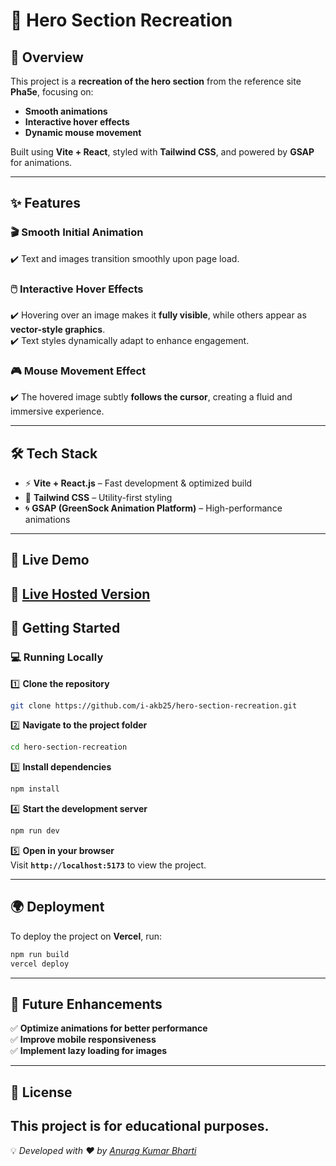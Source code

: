 # 🚀 Hero Section Recreation   

## 🎨 Overview  

This project is a **recreation of the hero section** from the reference site **Pha5e**, focusing on:  
- **Smooth animations**  
- **Interactive hover effects**  
- **Dynamic mouse movement**  

Built using **Vite + React**, styled with **Tailwind CSS**, and powered by **GSAP** for animations.  

---

## ✨ Features  

### 🎬 Smooth Initial Animation  
✔️ Text and images transition smoothly upon page load.  

### 🖱️ Interactive Hover Effects  
✔️ Hovering over an image makes it **fully visible**, while others appear as **vector-style graphics**.  
✔️ Text styles dynamically adapt to enhance engagement.  

### 🎮 Mouse Movement Effect  
✔️ The hovered image subtly **follows the cursor**, creating a fluid and immersive experience.  

---

## 🛠️ Tech Stack  

- ⚡ **Vite + React.js** – Fast development & optimized build  
- 🎨 **Tailwind CSS** – Utility-first styling  
- 🌀 **GSAP (GreenSock Animation Platform)** – High-performance animations  

---

## 🎥 Live Demo  

🔗 **[Live Hosted Version](https://pha5e-hero-theta.vercel.app/)**
---

## 🚀 Getting Started  

### 💻 Running Locally  

1️⃣ **Clone the repository**  

```bash
git clone https://github.com/i-akb25/hero-section-recreation.git
```

2️⃣ **Navigate to the project folder**  
```bash
cd hero-section-recreation
```

3️⃣ **Install dependencies**  
```bash
npm install
```

4️⃣ **Start the development server**  
```bash
npm run dev
```

5️⃣ **Open in your browser**  
Visit **`http://localhost:5173`** to view the project.  

---

## 🌍 Deployment  

To deploy the project on **Vercel**, run:  
```bash
npm run build
vercel deploy
```  

---

## 🎯 Future Enhancements  

✅ **Optimize animations for better performance**  
✅ **Improve mobile responsiveness**  
✅ **Implement lazy loading for images**  

---

## 📜 License  

This project is for educational purposes.
---

💡 _Developed with ❤️ 
by
[Anurag Kumar Bharti](https://github.com/i-akb25)_ 
   
```
